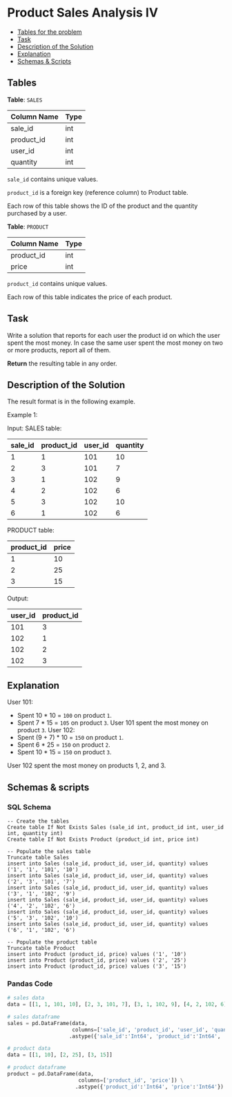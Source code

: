 #  Product Sales Analysis IV

- [Tables for the problem](#tables)
- [Task](#task)
- [Description of the Solution](#description-of-the-solution)
- [Explanation](#explanation)
- [Schemas & Scripts](#schemas--scripts)

## Tables 

**Table**: `SALES`

| Column Name | Type |
|-------------|------|
| sale_id     | int  |
| product_id  | int  |
| user_id     | int  |
| quantity    | int  |

`sale_id` contains unique values.

`product_id` is a foreign key (reference column) to Product table.

Each row of this table shows the ID of the product and the quantity purchased by a user.

**Table**: `PRODUCT`

| Column Name | Type |
|-------------|------|
| product_id  | int  |
| price       | int  |

`product_id` contains unique values.

Each row of this table indicates the price of each product.

## Task

Write a solution that reports for each user the product id on which the user spent the most money. 
In case the same user spent the most money on two or more products, report all of them.

**Return** the resulting table in any order.

## Description of the Solution ##

The result format is in the following example.

Example 1:

Input: 
SALES table:

| sale_id | product_id | user_id | quantity |
|---------|------------|---------|----------|
| 1       | 1          | 101     | 10       |
| 2       | 3          | 101     | 7        |
| 3       | 1          | 102     | 9        |
| 4       | 2          | 102     | 6        |
| 5       | 3          | 102     | 10       |
| 6       | 1          | 102     | 6        |

PRODUCT table:

| product_id | price |
|------------|-------|
| 1          | 10    |
| 2          | 25    |
| 3          | 15    |

Output: 

| user_id | product_id |
|---------|------------|
| 101     | 3          |
| 102     | 1          |
| 102     | 2          |
| 102     | 3          | 

## Explanation ##

User 101:
- Spent 10 * 10 = `100` on product `1`.
- Spent 7 * 15 = `105` on product `3`.
User 101 spent the most money on product `3`.
User 102:
- Spent (9 + 7) * 10 = `150` on product `1`.
- Spent 6 * 25 = `150` on product `2`.
- Spent 10 * 15 = `150` on product `3`.

User 102 spent the most money on products 1, 2, and 3.

## Schemas & scripts

### SQL Schema

```genericsql
-- Create the tables
Create table If Not Exists Sales (sale_id int, product_id int, user_id int, quantity int)
Create table If Not Exists Product (product_id int, price int)

-- Populate the sales table    
Truncate table Sales
insert into Sales (sale_id, product_id, user_id, quantity) values ('1', '1', '101', '10')
insert into Sales (sale_id, product_id, user_id, quantity) values ('2', '3', '101', '7')
insert into Sales (sale_id, product_id, user_id, quantity) values ('3', '1', '102', '9')
insert into Sales (sale_id, product_id, user_id, quantity) values ('4', '2', '102', '6')
insert into Sales (sale_id, product_id, user_id, quantity) values ('5', '3', '102', '10')
insert into Sales (sale_id, product_id, user_id, quantity) values ('6', '1', '102', '6')
    
-- Populate the product table
Truncate table Product
insert into Product (product_id, price) values ('1', '10')
insert into Product (product_id, price) values ('2', '25')
insert into Product (product_id, price) values ('3', '15')
```

### Pandas Code

```python
# sales data
data = [[1, 1, 101, 10], [2, 3, 101, 7], [3, 1, 102, 9], [4, 2, 102, 6], [5, 3, 102, 10], [6, 1, 102, 6]]

# sales dataframe
sales = pd.DataFrame(data, 
                     columns=['sale_id', 'product_id', 'user_id', 'quantity']) \
                    .astype({'sale_id':'Int64', 'product_id':'Int64', 'user_id':'Int64', 'quantity':'Int64'})

# product data
data = [[1, 10], [2, 25], [3, 15]]

# product dataframe
product = pd.DataFrame(data, 
                       columns=['product_id', 'price']) \
                      .astype({'product_id':'Int64', 'price':'Int64'})
```